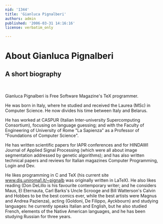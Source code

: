 ```yaml
---
nid: '1344'
title: 'Gianluca Pignalberi'
authors: admin
published: '2006-03-31 14:16:16'
license: verbatim_only

---
```

<h1>About Gianluca Pignalberi</h1>
<h2>A short biography</h2>

<dl class="article_image">
        <dt><a href="/files/nodes/1344/g_pignalberi.jpg"><img src="/files/nodes/1344/g_pignalberi.jpg" alt="" title="" border="0" hspace="5" vspace="10"></a></dt>
        <dd></dd>
</dl>

<p>Gianluca Pignalberi is Free Software Magazine's TeX programmer.</p>
<p>He was born in Italy, where he studied and received the Laurea (MSc) in Computer Science. He now divides his time between Italy and Belarus.</p>
<p>He has worked at CASPUR (Italian Inter-university Supercomputing Consortium), focusing on language guessing; and with the Faculty of Engineering of University of Rome "La Sapienza" as a Professor of "Foundations of Computer Science".</p>
<p>He has written scientific papers for IAPR conferences and for HINDAWI Journal of Applied Signal Processing (which were all about image segmentation addressed by genetic algorithms); and has also written technical papers and reviews for Italian magazines Computer Programming, Login and Dev.</p>
<p> He likes programming in C and TeX (his current site <a href="http://www.dis.uniroma1.it/~pignalb">www.dis.uniroma1.it/~pignalb</a> was originally written in LaTeX). He also likes reading (Don DeLillo is his favourite contemporary writer; and he considers Maus, El Eternauta, Carl Barks's Uncle Scrooge and Bill Watterson's Calvin and Hobbes to be the best comics ever, while the best artists were Magnus and Andrea Pazienza), acting (Goldoni, De Filippo, Ayckbourn) and studying languages: he currently speaks Italian and English, but he also studied French, elements of the Native American languages, and he has been studying Russian for three years.</p>
